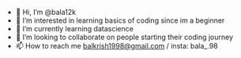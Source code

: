 - 👋 Hi, I’m @bala12k
- 👀 I’m interested in learning basics of coding since im a beginner
- 🌱 I’m currently learning datascience
- 💞️ I’m looking to collaborate on people starting their coding journey
- 📫 How to reach me balkrish1998@gmail.com / insta: bala_.98

<!---
bala12k/bala12k is a ✨ special ✨ repository because its `README.md` (this file) appears on your GitHub profile.
You can click the Preview link to take a look at your changes.
--->
